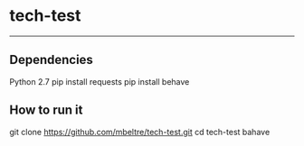 # tech-test
---
## Dependencies
Python 2.7
pip install requests
pip install behave

## How to run it
git clone https://github.com/mbeltre/tech-test.git
cd tech-test
bahave